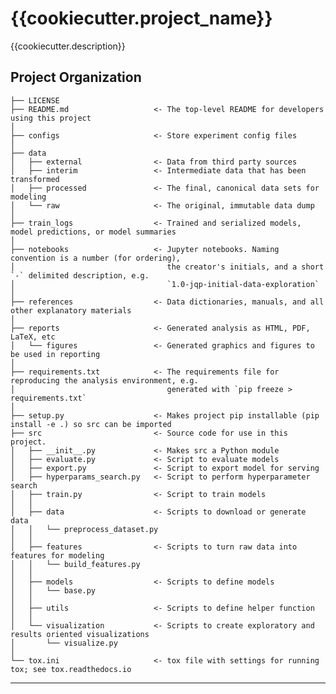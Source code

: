 {{cookiecutter.project_name}}
==============================

{{cookiecutter.description}}

Project Organization
------------

    ├── LICENSE
    ├── README.md                   <- The top-level README for developers using this project
    │
    ├── configs                     <- Store experiment config files
    │
    ├── data
    │   ├── external                <- Data from third party sources
    │   ├── interim                 <- Intermediate data that has been transformed
    │   ├── processed               <- The final, canonical data sets for modeling
    │   └── raw                     <- The original, immutable data dump
    │   
    ├── train_logs                  <- Trained and serialized models, model predictions, or model summaries
    │   
    ├── notebooks                   <- Jupyter notebooks. Naming convention is a number (for ordering),
    │                                  the creator's initials, and a short `-` delimited description, e.g.
    │                                  `1.0-jqp-initial-data-exploration`
    │
    ├── references                  <- Data dictionaries, manuals, and all other explanatory materials
    │   
    ├── reports                     <- Generated analysis as HTML, PDF, LaTeX, etc
    │   └── figures                 <- Generated graphics and figures to be used in reporting
    │   
    ├── requirements.txt            <- The requirements file for reproducing the analysis environment, e.g.
    │                                  generated with `pip freeze > requirements.txt`
    │   
    ├── setup.py                    <- Makes project pip installable (pip install -e .) so src can be imported
    ├── src                         <- Source code for use in this project.
    │   ├── __init__.py             <- Makes src a Python module
    │   ├── evaluate.py             <- Script to evaluate models
    │   ├── export.py               <- Script to export model for serving
    │   ├── hyperparams_search.py   <- Script to perform hyperparameter search
    │   ├── train.py                <- Script to train models
    │   │
    │   ├── data                    <- Scripts to download or generate data
    │   │   └── preprocess_dataset.py
    │   │
    │   ├── features                <- Scripts to turn raw data into features for modeling
    │   │   └── build_features.py
    │   │
    │   ├── models                  <- Scripts to define models
    │   │   └── base.py
    │   │
    │   ├── utils                   <- Scripts to define helper function
    │   │
    │   └── visualization           <- Scripts to create exploratory and results oriented visualizations
    │       └── visualize.py
    │
    └── tox.ini                     <- tox file with settings for running tox; see tox.readthedocs.io

--------
